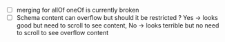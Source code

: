 - [ ] merging for allOf oneOf is currently broken
- [ ] Schema content can overflow but should it be restricted ? Yes -> looks good but need to scroll to see content, No -> looks terrible but no need to scroll to see overflow content
